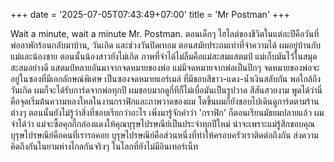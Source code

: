 +++
date = '2025-07-05T07:43:49+07:00'
title = 'Mr Postman'
+++

Wait a minute, wait a minute Mr. Postman.
ตอนเด็กๆ ไฮไลต์ของชีวิตในแต่ละปีคือวันที่พ่อลาพักร้อนกลับมาบ้าน, วันเกิด และช่วงวันปิดเทอม
ตอนสมัยประถมเท่าที่จำความได้ ผมอยู่บ้านกับแม่และน้องชาย ตอนนั้นน้องสาวยังไม่เกิด ภาพที่จำได้ไม่ลืมคือแม่สะสมแสตมป์ แม่เก็บมันไว้ในสมุดสะสมอย่างดี แสตมป์หลายอันมาจากจดหมายของพ่อ แม่มีจดหมายจากพ่อเป็นปึกๆ จดหมายของพ่อจะอยู่ในซองที่มีเอกลักษณ์พิเศษ เป็นซองจดหมายแอร์เมล์ ที่มีขอบสีขาว-แดง-น้ำเงินสลับกัน พอใกล้ถึงวันเกิด ผมก็จะได้รับการ์ดจากพ่อทุกปี ผมชอบมากดูกี่ทีก็ไม่เบื่อมันเป็นรูปวาด สีสันสวยงาม พูดได้ว่านี่คือจุดเริ่มต้นความหลงใหลในงานกราฟิกและภาพวาดของผม 
โตขึ้นผมก็ยังชอบไปเดินดูการ์ดตามร้านต่างๆ ตอนนั้นยังไม่รู้ว่าสิ่งที่ชอบเรียกว่าอะไร เพิ่งมารู้จักคำว่า 'กราฟิก' ก็ตอนเรียนมัธยมปลายแล้ว
ผมจำได้ว่า แม่จะซื้อคุกกี้กล่องแดงให้คุณบุรุษไปรษณีย์เป็นประจำทุกปีใหม่ น่าจะเพราะแม่รู้สึกขอบคุณ บุรุษไปรษณีย์คือคนที่เรารอคอย บุรุษไปรษณีย์คือส่วนหนึ่งที่ทำให้ครอบครัวเราติดต่อถึงกัน ส่งความคิดถึงกันในยามห่างไกลกันจริงๆ ในโลกที่ยังไม่มีอินเทอร์เน็ท